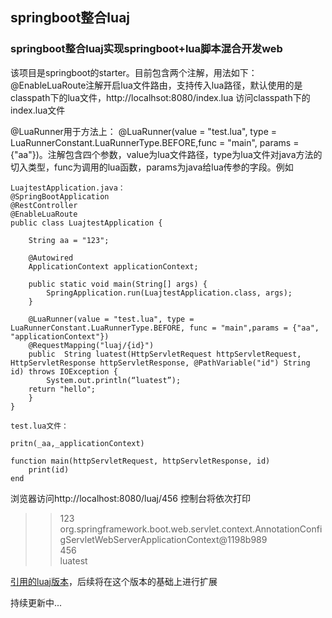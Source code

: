 ## springboot整合luaj
### springboot整合luaj实现springboot+lua脚本混合开发web
该项目是springboot的starter。目前包含两个注解，用法如下：
@EnableLuaRoute注解开启lua文件路由，支持传入lua路径，默认使用的是classpath下的lua文件，http://localhsot:8080/index.lua 访问classpath下的index.lua文件

@LuaRunner用于方法上：
@LuaRunner(value = "test.lua", type = LuaRunnerConstant.LuaRunnerType.BEFORE,func = "main", params = {"aa"})。注解包含四个参数，value为lua文件路径，type为lua文件对java方法的切入类型，func为调用的lua函数，params为java给lua传参的字段。例如

```
LuajtestApplication.java：
@SpringBootApplication
@RestController
@EnableLuaRoute
public class LuajtestApplication {

    String aa = "123";

    @Autowired
    ApplicationContext applicationContext;

    public static void main(String[] args) {
        SpringApplication.run(LuajtestApplication.class, args);
    }

    @LuaRunner(value = "test.lua", type = LuaRunnerConstant.LuaRunnerType.BEFORE, func = "main",params = {"aa", "applicationContext"})
    @RequestMapping("luaj/{id}")
    public  String luatest(HttpServletRequest httpServletRequest, HttpServletResponse httpServletResponse, @PathVariable("id") String id) throws IOException {
        System.out.println(“luatest”);
	return "hello";
    }
}

test.lua文件：

pritn(_aa,_applicationContext)

function main(httpServletRequest, httpServletResponse, id)
    print(id)
end

```
浏览器访问http://localhost:8080/luaj/456  控制台将依次打印</br>
>>123  org.springframework.boot.web.servlet.context.AnnotationConfigServletWebServerApplicationContext@1198b989</br>
>>456</br>
>>luatest</br>


<a href="https://github.com/nirenr/luaj">引用的luaj版本</a>，后续将在这个版本的基础上进行扩展

持续更新中...
